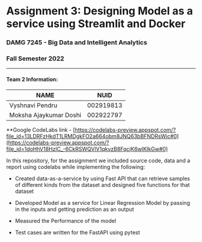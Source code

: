 # Assignment 3:  Designing Model as a service using Streamlit and Docker


### DAMG 7245 - Big Data and Intelligent Analytics 
### Fall Semester 2022
---------------------------------------------------------------------------------------------------------------------------------------------


#### Team 2  Information:

| NAME                  |     NUID        |
|-----------------------|-----------------|
| Vyshnavi Pendru       |   002919813     |
| Moksha Ajaykumar Doshi|   002922797     |


**Google CodeLabs link - [https://codelabs-preview.appspot.com/?file_id=13LDRFzHkdT1LRMDgkFO2a664obm8JNQ63bBFNDRsWjc#0](https://codelabs-preview.appspot.com/?file_id=1doHhV18HzlC_-6CkRSWQVlV1qkvzB8FqcjK6wlKIkGw#0)

In this repository, for the assignment we included source code, data and a report using codelabs while implementing the following:

* Created data-as-a-service by using Fast API that can retrieve samples of different kinds from the dataset and designed five functions for that dataset

* Developed Model as a service for Linear Regression Model by passing in the inputs and getting prediction as an output

* Measured the Performance of the model 

* Test cases are written for the FastAPI using pytest

